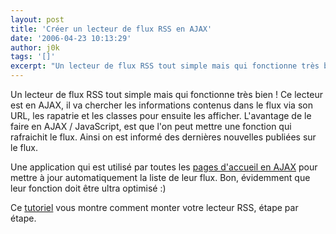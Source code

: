 ```yaml
---
layout: post
title: 'Créer un lecteur de flux RSS en AJAX'
date: '2006-04-23 10:13:29'
author: j0k
tags: '[]'
excerpt: "Un lecteur de flux RSS tout simple mais qui fonctionne très bien !     \nCe lecteur est en AJAX, il va chercher les informations contenus dans le flux via son URL, les rapatrie et les classes pour ensuite les afficher. L'avantage de le faire en AJAX / JavaScript, est que l'on peut mettre une fonction qui rafraichit le flux. Ainsi on est informé des dernières      …"
---
```


Un lecteur de flux RSS tout simple mais qui fonctionne très bien !
Ce lecteur est en AJAX, il va chercher les informations contenus dans le flux via son URL, les rapatrie et les classes pour ensuite les afficher. L'avantage de le faire en AJAX / JavaScript, est que l'on peut mettre une fonction qui rafraichit le flux. Ainsi on est informé des dernières nouvelles publiées sur le flux.

Une application qui est utilisé par toutes les [pages d'accueil en AJAX](http://www.j0k3r.net/chtit-truc-page-d-accueil-en-ajax-37.html) pour mettre à jour automatiquement la liste de leur flux. Bon, évidemment que leur fonction doit être ultra optimisé :)

Ce [tutoriel](http://ajax.phpmagazine.net/2005/11/ajax_rss_reader_step_by_step_t.html) vous montre comment monter votre lecteur RSS, étape par étape.
